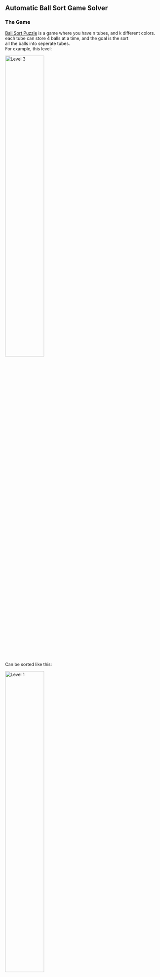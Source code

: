 ## Automatic Ball Sort Game Solver
### The Game
[Ball Sort Puzzle](https://play.google.com/store/apps/details?id=com.GMA.Ball.Sort.Puzzle&hl=en&gl=US)
is a game where you have n tubes, and k different colors.    
each tube can store 4 balls at a time, and the goal is the sort   
all the balls into seperate tubes.    
For example, this level:

<img src="https://external-preview.redd.it/XSo_QIU2xDjoIKqPMIGBDOixX6yCxoqlfsnGhdtZP-k.jpg?auto=webp&s=ac07c23c1fe0911d7336f54d8320e948789b9dc7" alt="Level 3" width="50%"/>

Can be sorted like this:

<img src="https://im4.ezgif.com/tmp/ezgif-4-c7dca51719.gif" alt="Level 1" width="50%"/>

However, a ball can only be moved on top of another if they have 
the same color and if the amount of balls already in the tube is less than 4.

### How to use my bot
First you need to mirror your android's screen to your PC.
You must set your monitor's resolution to 1920x1080.
To mirror your android to your screen, download [Scrcpy](https://github.com/Genymobile/scrcpy)
to mirror your phone.

You need to [Enable USB Debugging](https://www.google.com/search?q=how+to+enable+usb+debugging&oq=how+to+enable+usb+debugging)
and then connect your phone to your PC via a USB cable.

Then, start the screen mirroring by issuing the command:
```shell
./scrcpy --fullscreen 
```
You must open Scrcpy in full screen mode because otherwise the location
would be off.

After you have mirrored your phone, then you can use `MainDFS.py`.
I suggest editing the code a bit to your liking.

### Note
This project is not complete, the algorithms aren't the most optimized yet.
Im planning on improving the algorithm and maybe even use Reinforcement Learning.
Also, `MainBestFS.py` uses a different technique that makes the bot find solutions in less moves, but 
finding the solution takes more time.
